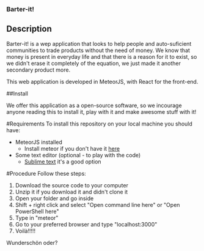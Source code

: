 ### Barter-it!

## Description

Barter-it! is a wep application that looks to help people and auto-suficient 
communities to trade products without the need of money.
We know that money is present in everyday life and that there is a 
reason for it to exist, so we didn't erase it completely of the equation, we
just made it another secondary product more.

This web application is developed in MeteorJS, with React for the front-end.

##Install

We offer this application as a open-source software, so we incourage anyone
reading this to install it, play with it and make awesome stuff with it!

#Requirements
To install this repository on your local machine you should have:
* MeteorJS installed
  * Install meteor if you don't have it [here](https://www.meteor.com/install)
* Some text editor (optional - to play with the code)
  * [Sublime text](https://www.sublimetext.com/3) it's a good option

#Procedure
Follow these steps:

1. Download the source code to your computer
2. Unzip it if you download it and didn't clone it
3. Open your folder and go inside
4. Shift + right click and select "Open command line here" or "Open PowerShell here"
5. Type in "meteor"
6. Go to your preferred browser and type "localhost:3000"
7. Voilà!!!!!



Wunderschön oder? 
